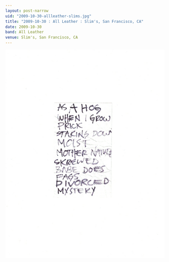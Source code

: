 ```yaml
---
layout: post-narrow
uid: "2009-10-30-allleather-slims.jpg"
title: "2009-10-30 : All Leather : Slim's, San Francisco, CA"
date: 2009-10-30
band: All Leather
venue: Slim's, San Francisco, CA
---
```


<div class="showcase">
  <img src="/img/2009/10/20091030-AllLeather-Slims.jpg" alt="2009-10-30-allleather-slims.jpg">
</div>

